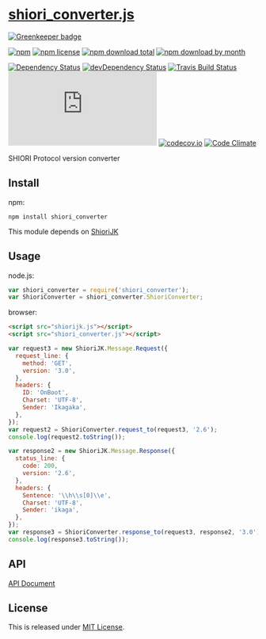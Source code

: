 # [shiori_converter.js](https://github.com/Narazaka/shiori_converter.js)

[![Greenkeeper badge](https://badges.greenkeeper.io/Narazaka/shiori_converter.js.svg)](https://greenkeeper.io/)

[![npm](https://img.shields.io/npm/v/shiori_converter.svg)](https://www.npmjs.com/package/shiori_converter)
[![npm license](https://img.shields.io/npm/l/shiori_converter.svg)](https://www.npmjs.com/package/shiori_converter)
[![npm download total](https://img.shields.io/npm/dt/shiori_converter.svg)](https://www.npmjs.com/package/shiori_converter)
[![npm download by month](https://img.shields.io/npm/dm/shiori_converter.svg)](https://www.npmjs.com/package/shiori_converter)

[![Dependency Status](https://david-dm.org/Narazaka/shiori_converter.js.svg)](https://david-dm.org/Narazaka/shiori_converter.js)
[![devDependency Status](https://david-dm.org/Narazaka/shiori_converter.js/dev-status.svg)](https://david-dm.org/Narazaka/shiori_converter.js#info=devDependencies)
[![Travis Build Status](https://travis-ci.org/Narazaka/shiori_converter.js.svg)](https://travis-ci.org/Narazaka/shiori_converter.js)
[![AppVeyor Build Status](https://ci.appveyor.com/api/projects/status/github/Narazaka/shiori_converter.js?svg=true)](https://ci.appveyor.com/project/Narazaka/shiori-converter-js)
[![codecov.io](https://codecov.io/github/Narazaka/shiori_converter.js/coverage.svg?branch=master)](https://codecov.io/github/Narazaka/shiori_converter.js?branch=master)
[![Code Climate](https://codeclimate.com/github/Narazaka/shiori_converter.js/badges/gpa.svg)](https://codeclimate.com/github/Narazaka/shiori_converter.js)

SHIORI Protocol version converter

## Install

npm:
```
npm install shiori_converter
```

This module depends on [ShioriJK](https://github.com/Narazaka/shiorijk)

## Usage

node.js:
```javascript
var shiori_converter = require('shiori_converter');
var ShioriConverter = shiori_converter.ShioriConverter;
```

browser:
```html
<script src="shiorijk.js"></script>
<script src="shiori_converter.js"></script>
```

```javascript
var request3 = new ShioriJK.Message.Request({
  request_line: {
    method: 'GET',
    version: '3.0',
  },
  headers: {
    ID: 'OnBoot',
    Charset: 'UTF-8',
    Sender: 'Ikagaka',
  },
});
var request2 = ShioriConverter.request_to(request3, '2.6');
console.log(request2.toString());

var response2 = new ShioriJK.Message.Response({
  status_line: {
    code: 200,
    version: '2.6',
  },
  headers: {
    Sentence: '\\h\\s[0]\\e',
    Charset: 'UTF-8',
    Sender: 'ikaga',
  },
});
var response3 = ShioriConverter.response_to(request3, response2, '3.0');
console.log(response3.toString());
```

## API

[API Document](https://narazaka.github.io/shiori_converter.js/index.html)

## License

This is released under [MIT License](http://narazaka.net/license/MIT?2015).
